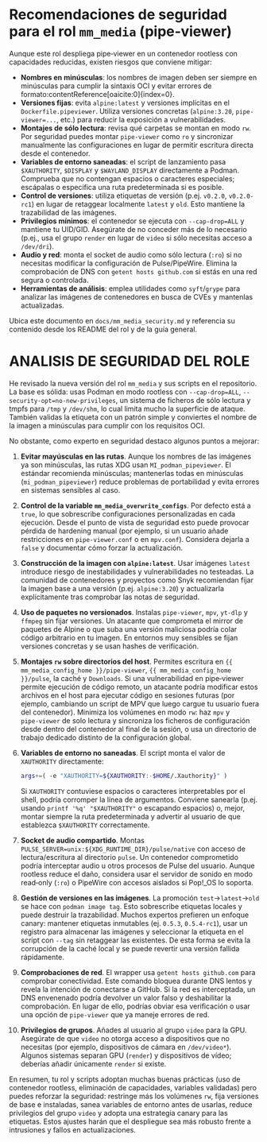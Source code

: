 # Recomendaciones de seguridad para el rol `mm_media` (pipe‑viewer)

Aunque este rol despliega pipe‑viewer en un contenedor rootless con capacidades reducidas, existen riesgos que conviene mitigar:

- **Nombres en minúsculas**: los nombres de imagen deben ser siempre en minúsculas para cumplir la sintaxis OCI y evitar errores de formato:contentReference[oaicite:0]{index=0}.
- **Versiones fijas**: evita `alpine:latest` y versiones implícitas en el `Dockerfile.pipeviewer`. Utiliza versiones concretas (`alpine:3.20`, `pipe-viewer=...`, etc.) para reducir la exposición a vulnerabilidades.
- **Montajes de sólo lectura**: revisa qué carpetas se montan en modo `rw`. Por seguridad puedes montar `pipe-viewer` como `ro` y sincronizar manualmente las configuraciones en lugar de permitir escritura directa desde el contenedor.
- **Variables de entorno saneadas**: el script de lanzamiento pasa `$XAUTHORITY`, `$DISPLAY` y `$WAYLAND_DISPLAY` directamente a Podman. Comprueba que no contengan espacios o caracteres especiales; escápalas o especifica una ruta predeterminada si es posible.
- **Control de versiones**: utiliza etiquetas de versión (p.ej. `v0.2.0`, `v0.2.0-rc1`) en lugar de retaggear localmente `latest` y `old`. Esto mantiene la trazabilidad de las imágenes.
- **Privilegios mínimos**: el contenedor se ejecuta con `--cap-drop=ALL` y mantiene tu UID/GID. Asegúrate de no conceder más de lo necesario (p.ej., usa el grupo `render` en lugar de `video` si sólo necesitas acceso a `/dev/dri`).
- **Audio y red**: monta el socket de audio como sólo lectura (`:ro`) si no necesitas modificar la configuración de Pulse/PipeWire. Elimina la comprobación de DNS con `getent hosts github.com` si estás en una red segura o controlada.
- **Herramientas de análisis**: emplea utilidades como `syft`/`grype` para analizar las imágenes de contenedores en busca de CVEs y mantenlas actualizadas.

Ubica este documento en `docs/mm_media_security.md` y referencia su contenido desde los README del rol y de la guía general.




# ANALISIS DE SEGURIDAD DEL ROLE

He revisado la nueva versión del rol `mm_media` y sus scripts en el repositorio. La base es sólida: usas Podman en modo rootless con `--cap-drop=ALL`, `--security-opt=no‑new‑privileges`, un sistema de ficheros de sólo lectura y tmpfs para `/tmp` y `/dev/shm`, lo cual limita mucho la superficie de ataque. También validas la etiqueta con un patrón simple y conviertes el nombre de la imagen a minúsculas para cumplir con los requisitos OCI.

No obstante, como experto en seguridad destaco algunos puntos a mejorar:

1. **Evitar mayúsculas en las rutas**. Aunque los nombres de las imágenes ya son minúsculas, las rutas XDG usan `MI_podman_pipeviewer`. El estándar recomienda minúsculas; mantenerlas todas en minúsculas (`mi_podman_pipeviewer`) reduce problemas de portabilidad y evita errores en sistemas sensibles al caso.
2. **Control de la variable `mm_media_overwrite_configs`**. Por defecto está a `true`, lo que sobrescribe configuraciones personalizadas en cada ejecución. Desde el punto de vista de seguridad esto puede provocar pérdida de hardening manual (por ejemplo, si un usuario añade restricciones en `pipe‑viewer.conf` o en `mpv.conf`). Considera dejarla a `false` y documentar cómo forzar la actualización.
3. **Construcción de la imagen con `alpine:latest`**. Usar imágenes `latest` introduce riesgo de inestabilidades y vulnerabilidades no testeadas. La comunidad de contenedores y proyectos como Snyk recomiendan fijar la imagen base a una versión (p.ej. `alpine:3.20`) y actualizarla explícitamente tras comprobar las notas de seguridad.
4. **Uso de paquetes no versionados**. Instalas `pipe-viewer`, `mpv`, `yt‑dlp` y `ffmpeg` sin fijar versiones. Un atacante que comprometa el mirror de paquetes de Alpine o que suba una versión maliciosa podría colar código arbitrario en tu imagen. En entornos muy sensibles se fijan versiones concretas y se usan hashes de verificación.
5. **Montajes `rw` sobre directorios del host**. Permites escritura en `{{ mm_media_config_home }}/pipe-viewer`, `{{ mm_media_config_home }}/pulse`, la caché y `Downloads`. Si una vulnerabilidad en pipe‑viewer permite ejecución de código remoto, un atacante podría modificar estos archivos en el host para ejecutar código en sesiones futuras (por ejemplo, cambiando un script de MPV que luego cargue tu usuario fuera del contenedor). Minimiza los volúmenes en modo `rw`: haz `mpv` y `pipe‑viewer` de solo lectura y sincroniza los ficheros de configuración desde dentro del contenedor al final de la sesión, o usa un directorio de trabajo dedicado distinto de la configuración global.
6. **Variables de entorno no saneadas**. El script monta el valor de `XAUTHORITY` directamente:

   ```bash
   args+=( -e "XAUTHORITY=${XAUTHORITY:-$HOME/.Xauthority}" )
   ```

   Si `XAUTHORITY` contuviese espacios o caracteres interpretables por el shell, podría corromper la línea de argumentos. Conviene sanearla (p.ej. usando `printf '%q' "$XAUTHORITY"` o escapando espacios) o, mejor, montar siempre la ruta predeterminada y advertir al usuario de que establezca `$XAUTHORITY` correctamente.

7. **Socket de audio compartido**. Montas `PULSE_SERVER=unix:${XDG_RUNTIME_DIR}/pulse/native` con acceso de lectura/escritura al directorio `pulse`. Un contenedor comprometido podría interceptar audio u otros procesos de Pulse del usuario. Aunque rootless reduce el daño, considera usar el servidor de sonido en modo read‑only (`:ro`) o PipeWire con accesos aislados si Pop!\_OS lo soporta.
8. **Gestión de versiones en las imágenes**. La promoción `test`→`latest`→`old` se hace con `podman image tag`. Esto sobrescribe etiquetas locales y puede destruir la trazabilidad. Muchos expertos prefieren un enfoque canary: mantener etiquetas inmutables (ej. `0.5.3`, `0.5.4-rc1`), usar un registro para almacenar las imágenes y seleccionar la etiqueta en el script con `--tag` sin retaggear las existentes. De esta forma se evita la corrupción de la caché local y se puede revertir una versión fallida rápidamente.
9. **Comprobaciones de red**. El wrapper usa `getent hosts github.com` para comprobar conectividad. Este comando bloquea durante DNS lentos y revela la intención de conectarse a GitHub. Si la red es interceptada, un DNS envenenado podría devolver un valor falso y deshabilitar la comprobación. En lugar de ello, podrías obviar esa verificación o usar una opción de `pipe‑viewer` que ya maneje errores de red.
10. **Privilegios de grupos**. Añades al usuario al grupo `video` para la GPU. Asegúrate de que `video` no otorga acceso a dispositivos que no necesitas (por ejemplo, dispositivos de cámara en `/dev/video*`). Algunos sistemas separan GPU (`render`) y dispositivos de vídeo; deberías añadir únicamente `render` si existe.

En resumen, tu rol y scripts adoptan muchas buenas prácticas (uso de contenedor rootless, eliminación de capacidades, variables validadas) pero puedes reforzar la seguridad: restringe más los volúmenes `rw`, fija versiones de base e instaladas, sanea variables de entorno antes de usarlas, reduce privilegios del grupo `video` y adopta una estrategia canary para las etiquetas. Estos ajustes harán que el despliegue sea más robusto frente a intrusiones y fallos en actualizaciones.

